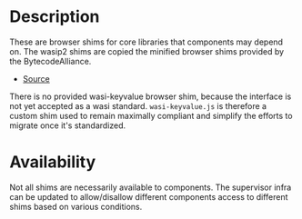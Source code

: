 # Description

These are browser shims for core libraries that components may depend on. The wasip2 shims are copied the minified browser shims provided by the BytecodeAlliance.

-   [Source](https://github.com/bytecodealliance/jco/tree/main/packages/preview2-shim/lib/browser)

There is no provided wasi-keyvalue browser shim, because the interface is not yet accepted as a wasi standard. `wasi-keyvalue.js` is therefore a custom shim used to remain maximally compliant and simplify the efforts to migrate once it's standardized.

# Availability

Not all shims are necessarily available to components. The supervisor infra can be updated to allow/disallow different components access to different shims based on various conditions.
